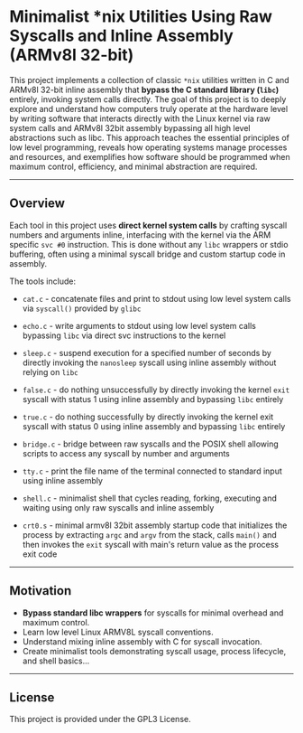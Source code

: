 # Minimalist *nix Utilities Using Raw Syscalls and Inline Assembly (ARMv8l 32-bit)

This project implements a collection of classic `*nix` utilities written in C and ARMv8l 32-bit inline assembly that **bypass the C standard library (`libc`)** entirely, invoking system calls directly. The goal of this project is to deeply explore and understand how computers truly operate at the hardware level by writing software that interacts directly with the Linux kernel via raw system calls and ARMv8l 32bit assembly bypassing all high level abstractions such as libc. This approach teaches the essential principles of low level programming, reveals how operating systems manage processes and resources, and exemplifies how software should be programmed when maximum control, efficiency, and minimal abstraction are required.

---

## Overview

Each tool in this project uses **direct kernel system calls** by crafting syscall numbers and arguments inline, interfacing with the kernel via the ARM specific `svc #0` instruction. This is done without any `libc` wrappers or stdio buffering, often using a minimal syscall bridge and custom startup code in assembly.

The tools include:

- `cat.c` - concatenate files and print to stdout using low level system calls via `syscall()` provided by `glibc`

- `echo.c` - write arguments to stdout using low level system calls bypassing `libc` via direct svc instructions to the kernel

- `sleep.c` - suspend execution for a specified number of seconds by directly invoking the `nanosleep` syscall using inline assembly without relying on `libc`

- `false.c` - do nothing unsuccessfully by directly invoking the kernel `exit` syscall with status 1 using inline assembly and bypassing `libc` entirely

- `true.c` - do nothing successfully by directly invoking the kernel exit syscall with status 0 using inline assembly and bypassing `libc` entirely

- `bridge.c` - bridge between raw syscalls and the POSIX shell allowing scripts to access any syscall by number and arguments

- `tty.c` - print the file name of the terminal connected to standard input using inline assembly

- `shell.c` - minimalist shell that cycles reading, forking, executing and waiting using only raw syscalls and inline assembly

- `crt0.s` - minimal armv8l 32bit assembly startup code that initializes the process by extracting `argc` and `argv` from the stack, calls `main()` and then invokes the `exit` syscall with main's return value as the process exit code


---

## Motivation

- **Bypass standard libc wrappers** for syscalls for minimal overhead and maximum control.
- Learn low level Linux ARMV8L syscall conventions.
- Understand mixing inline assembly with C for syscall invocation.
- Create minimalist tools demonstrating syscall usage, process lifecycle, and shell basics...

---

## License

This project is provided under the GPL3 License.


